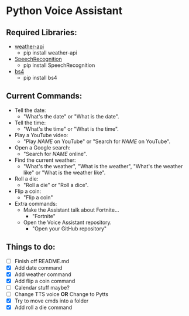 # Python Voice Assistant
## Required Libraries:
* [weather-api](https://pypi.org/project/weather-api/)
  - pip install weather-api
* [SpeechRecognition](https://pypi.org/project/SpeechRecognition/)
  - pip install SpeechRecognition
* [bs4](https://pypi.org/project/bs4/)
  - pip install bs4
## Current Commands:
* Tell the date:
  - "What's the date" or "What is the date".
* Tell the time:
  - "What's the time" or "What is the time".
* Play a YouTube video:
  - "Play _NAME_ on YouTube" or "Search for _NAME_ on YouTube".
* Open a Google search:
  - "Search for _NAME_ online".
* Find the current weather:
  - "What's the weather", "What is the weather", "What's the weather like" or "What is the weather like".
* Roll a die:
  - "Roll a die" or "Roll a dice".
* Flip a coin:
  - "Flip a coin"
* Extra commands:
  - Make the Assistant talk about Fortnite...
    - "Fortnite"
  - Open the Voice Assistant repository.
    - "Open your GitHub repository"
## Things to do:
- [ ] Finish off README.md
- [X] Add date command
- [X] Add weather command
- [X] Add flip a coin command
- [ ] Calendar stuff maybe?
- [ ] Change TTS voice **OR** Change to Pytts
- [X] Try to move cmds into a folder
- [X] Add roll a die command
